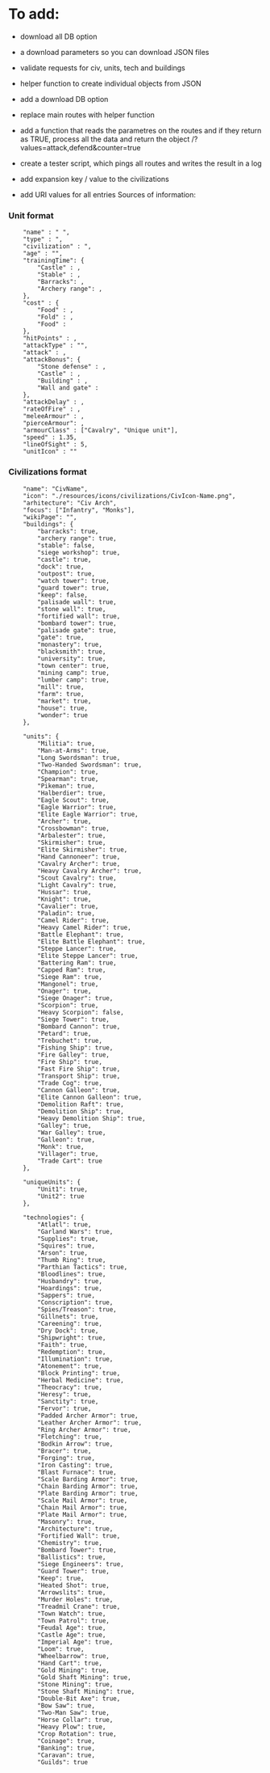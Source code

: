# To add: #
* download all DB option
* a download parameters so you can download JSON files
* validate requests for civ, units, tech and buildings
* helper function to create individual objects from JSON
* add a download DB option
* replace main routes with helper function

* add a function that reads the parametres on the routes
and if they return as TRUE, process all the data and return the object
/?values=attack,defend&counter=true
* create a tester script, which pings all routes and writes the
result in a log


* add expansion key / value to the civilizations 
* add URI values for all entries
Sources of information: 


### Unit format

        "name" : " ",
        "type" : ",
        "civilization" : ", 
        "age" : "",
        "trainingTime": {
            "Castle" : ,
            "Stable" : ,
            "Barracks": ,
            "Archery range": ,
        },
        "cost" : {
            "Food" : , 
            "Fold" : ,
            "Food" : 
        },
        "hitPoints" : ,
        "attackType" : "",
        "attack" : ,
        "attackBonus": {
            "Stone defense" : ,
            "Castle" : ,
            "Building" : ,
            "Wall and gate" : 
        },
        "attackDelay" : ,
        "rateOfFire" : ,
        "meleeArmour" : ,
        "pierceArmour": ,
        "armourClass" : ["Cavalry", "Unique unit"],
        "speed" : 1.35, 
        "lineOfSight" : 5,
        "unitIcon" : ""


### Civilizations format

        "name": "CivName", 
        "icon": "./resources/icons/civilizations/CivIcon-Name.png",
        "arhitecture": "Civ Arch", 
        "focus": ["Infantry", "Monks"],
        "wikiPage": "",
        "buildings": {
            "barracks": true,
            "archery range": true,
            "stable": false,
            "siege workshop": true,
            "castle": true,
            "dock": true,
            "outpost": true,
            "watch tower": true,
            "guard tower": true, 
            "keep": false,
            "palisade wall": true,
            "stone wall": true, 
            "fortified wall": true, 
            "bombard tower": true,
            "palisade gate": true, 
            "gate": true,
            "monastery": true,
            "blacksmith": true,
            "university": true,
            "town center": true,
            "mining camp": true,
            "lumber camp": true,
            "mill": true,
            "farm": true,
            "market": true,
            "house": true,
            "wonder": true
        },

        "units": {
            "Militia": true,
            "Man-at-Arms": true,
            "Long Swordsman": true,
            "Two-Handed Swordsman": true,
            "Champion": true,
            "Spearman": true,
            "Pikeman": true,
            "Halberdier": true,
            "Eagle Scout": true, 
            "Eagle Warrior": true,
            "Elite Eagle Warrior": true,
            "Archer": true,
            "Crossbowman": true,
            "Arbalester": true,
            "Skirmisher": true,
            "Elite Skirmisher": true,
            "Hand Cannoneer": true,
            "Cavalry Archer": true,
            "Heavy Cavalry Archer": true,
            "Scout Cavalry": true,
            "Light Cavalry": true,
            "Hussar": true,
            "Knight": true,
            "Cavalier": true,
            "Paladin": true,
            "Camel Rider": true,
            "Heavy Camel Rider": true,
            "Battle Elephant": true, 
            "Elite Battle Elephant": true,
            "Steppe Lancer": true,
            "Elite Steppe Lancer": true,
            "Battering Ram": true,
            "Capped Ram": true,
            "Siege Ram": true,
            "Mangonel": true,
            "Onager": true,
            "Siege Onager": true,
            "Scorpion": true,
            "Heavy Scorpion": false,
            "Siege Tower": true,
            "Bombard Cannon": true,
            "Petard": true,
            "Trebuchet": true,
            "Fishing Ship": true,
            "Fire Galley": true,
            "Fire Ship": true,
            "Fast Fire Ship": true,
            "Transport Ship": true, 
            "Trade Cog": true, 
            "Cannon Galleon": true, 
            "Elite Cannon Galleon": true,
            "Demolition Raft": true, 
            "Demolition Ship": true,
            "Heavy Demolition Ship": true,
            "Galley": true,
            "War Galley": true,
            "Galleon": true,
            "Monk": true,
            "Villager": true,
            "Trade Cart": true
        },

        "uniqueUnits": {
            "Unit1": true,
            "Unit2": true
        },

        "technologies": {
            "Atlatl": true, 
            "Garland Wars": true,
            "Supplies": true,
            "Squires": true,
            "Arson": true,
            "Thumb Ring": true,
            "Parthian Tactics": true,
            "Bloodlines": true,
            "Husbandry": true,
            "Hoardings": true,
            "Sappers": true,
            "Conscription": true,
            "Spies/Treason": true,
            "Gillnets": true,
            "Careening": true,
            "Dry Dock": true,
            "Shipwright": true,
            "Faith": true,
            "Redemption": true,
            "Illumination": true,
            "Atonement": true,
            "Block Printing": true,
            "Herbal Medicine": true,
            "Theocracy": true,
            "Heresy": true,
            "Sanctity": true,
            "Fervor": true,
            "Padded Archer Armor": true,
            "Leather Archer Armor": true,
            "Ring Archer Armor": true,
            "Fletching": true,
            "Bodkin Arrow": true,
            "Bracer": true,
            "Forging": true,
            "Iron Casting": true,
            "Blast Furnace": true,
            "Scale Barding Armor": true,
            "Chain Barding Armor": true,
            "Plate Barding Armor": true,
            "Scale Mail Armor": true,
            "Chain Mail Armor": true,
            "Plate Mail Armor": true,
            "Masonry": true,
            "Architecture": true,
            "Fortified Wall": true,
            "Chemistry": true,
            "Bombard Tower": true,
            "Ballistics": true,
            "Siege Engineers": true,
            "Guard Tower": true,
            "Keep": true,
            "Heated Shot": true,
            "Arrowslits": true,
            "Murder Holes": true,
            "Treadmil Crane": true,
            "Town Watch": true,
            "Town Patrol": true,
            "Feudal Age": true,
            "Castle Age": true,
            "Imperial Age": true,
            "Loom": true,
            "Wheelbarrow": true,
            "Hand Cart": true,
            "Gold Mining": true,
            "Gold Shaft Mining": true,
            "Stone Mining": true,
            "Stone Shaft Mining": true,
            "Double-Bit Axe": true,
            "Bow Saw": true,
            "Two-Man Saw": true,
            "Horse Collar": true,
            "Heavy Plow": true,
            "Crop Rotation": true,
            "Coinage": true,
            "Banking": true,
            "Caravan": true,
            "Guilds": true 
